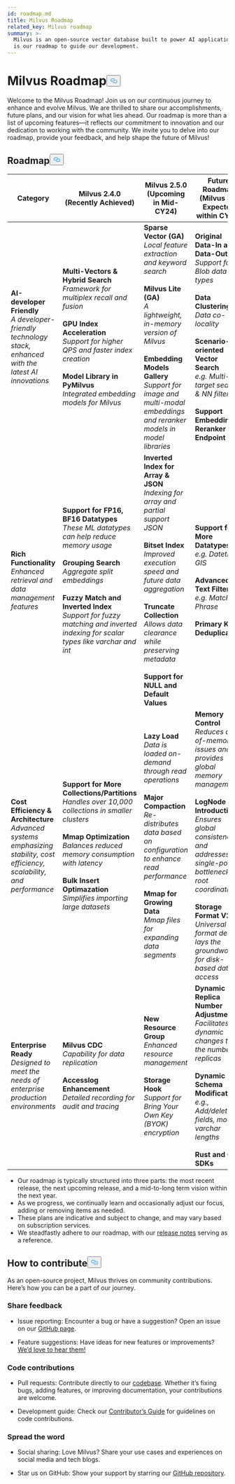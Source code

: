 ```yaml
---
id: roadmap.md
title: Milvus Roadmap
related_key: Milvus roadmap
summary: >-
  Milvus is an open-source vector database built to power AI applications. Here
  is our roadmap to guide our development.
---
```

<h1 id="Milvus-Roadmap" class="common-anchor-header">Milvus Roadmap<button data-href="#Milvus-Roadmap" class="anchor-icon" translate="no">
      <svg translate="no"
        aria-hidden="true"
        focusable="false"
        height="20"
        version="1.1"
        viewBox="0 0 16 16"
        width="16"
      >
        <path
          fill="#0092E4"
          fill-rule="evenodd"
          d="M4 9h1v1H4c-1.5 0-3-1.69-3-3.5S2.55 3 4 3h4c1.45 0 3 1.69 3 3.5 0 1.41-.91 2.72-2 3.25V8.59c.58-.45 1-1.27 1-2.09C10 5.22 8.98 4 8 4H4c-.98 0-2 1.22-2 2.5S3 9 4 9zm9-3h-1v1h1c1 0 2 1.22 2 2.5S13.98 12 13 12H9c-.98 0-2-1.22-2-2.5 0-.83.42-1.64 1-2.09V6.25c-1.09.53-2 1.84-2 3.25C6 11.31 7.55 13 9 13h4c1.45 0 3-1.69 3-3.5S14.5 6 13 6z"
        ></path>
      </svg>
    </button></h1><p>Welcome to the Milvus Roadmap! Join us on our continuous journey to enhance and evolve Milvus. We are thrilled to share our accomplishments, future plans, and our vision for what lies ahead. Our roadmap is more than a list of upcoming features—it reflects our commitment to innovation and our dedication to working with the community. We invite you to delve into our roadmap, provide your feedback, and help shape the future of Milvus!</p>
<h2 id="Roadmap" class="common-anchor-header">Roadmap<button data-href="#Roadmap" class="anchor-icon" translate="no">
      <svg translate="no"
        aria-hidden="true"
        focusable="false"
        height="20"
        version="1.1"
        viewBox="0 0 16 16"
        width="16"
      >
        <path
          fill="#0092E4"
          fill-rule="evenodd"
          d="M4 9h1v1H4c-1.5 0-3-1.69-3-3.5S2.55 3 4 3h4c1.45 0 3 1.69 3 3.5 0 1.41-.91 2.72-2 3.25V8.59c.58-.45 1-1.27 1-2.09C10 5.22 8.98 4 8 4H4c-.98 0-2 1.22-2 2.5S3 9 4 9zm9-3h-1v1h1c1 0 2 1.22 2 2.5S13.98 12 13 12H9c-.98 0-2-1.22-2-2.5 0-.83.42-1.64 1-2.09V6.25c-1.09.53-2 1.84-2 3.25C6 11.31 7.55 13 9 13h4c1.45 0 3-1.69 3-3.5S14.5 6 13 6z"
        ></path>
      </svg>
    </button></h2><table>
    <thead>
        <tr>
            <th>Category</th>
            <th>Milvus 2.4.0 (Recently Achieved)</th>
            <th>Milvus 2.5.0 (Upcoming in Mid-CY24)</th>
            <th>Future Roadmap (Milvus 3.0 Expected within CY24)</th>
        </tr>
    </thead>
    <tbody>
        <tr>
            <td><strong>AI-developer Friendly</strong><br/><i>A developer-friendly technology stack, enhanced with the latest AI innovations</i></td>
            <td><strong>Multi-Vectors & Hybrid Search</strong><br/><i>Framework for multiplex recall and fusion</i><br/><br/><strong>GPU Index Acceleration</strong><br/><i>Support for higher QPS and faster index creation</i><br/><br/><strong>Model Library in PyMilvus</strong><br/><i>Integrated embedding models for Milvus</i></td>
            <td><strong>Sparse Vector (GA)</strong><br/><i>Local feature extraction and keyword search</i><br/><br/><strong>Milvus Lite (GA)</strong><br/><i>A lightweight, in-memory version of Milvus</i><br/><br/><strong>Embedding Models Gallery</strong><br/><i>Support for image and multi-modal embeddings and reranker models in model libraries</i></td>
            <td><strong>Original Data-In and Data-Out</strong><br/><i>Support for Blob data types</i><br/><br/><strong>Data Clustering</strong><br/><i>Data co-locality</i><br/><br/><strong>Scenario-oriented Vector Search</strong><br/><i>e.g. Multi-target search & NN filtering</i><br/><br/><strong>Support Embedding & Reranker Endpoint</strong></td>
        </tr>
        <tr>
            <td><strong>Rich Functionality</strong><br/><i>Enhanced retrieval and data management features</i></td>
            <td><strong>Support for FP16, BF16 Datatypes</strong><br/><i>These ML datatypes can help reduce memory usage</i><br/><br/><strong>Grouping Search</strong><br/><i>Aggregate split embeddings</i><br/><br/><strong>Fuzzy Match and Inverted Index</strong><br/><i>Support for fuzzy matching and inverted indexing for scalar types like varchar and int</i></td>
            <td><strong>Inverted Index for Array & JSON</strong><br/><i>Indexing for array and partial support JSON</i><br/><br/><strong>Bitset Index</strong><br/><i>Improved execution speed and future data aggregation</i><br/><br/><strong>Truncate Collection</strong><br/><i>Allows data clearance while preserving metadata</i><br/><br/><strong>Support for NULL and Default Values</strong></td>
            <td><strong>Support for More Datatypes</strong><br/><i>e.g. Datetime, GIS</i><br/><br/><strong>Advanced Text Filtering</strong><br/><i>e.g. Match Phrase</i><br/><br/><strong>Primary Key Deduplication</strong></td>
        </tr>
        <tr>
            <td><strong>Cost Efficiency & Architecture</strong><br/><i>Advanced systems emphasizing stability, cost efficiency, scalability, and performance</i></td>
            <td><strong>Support for More Collections/Partitions</strong><br/><i>Handles over 10,000 collections in smaller clusters</i><br/><br/><strong>Mmap Optimization</strong><br/><i>Balances reduced memory consumption with latency</i><br/><br/><strong>Bulk Insert Optimazation</strong><br/><i>Simplifies importing large datasets</i></td>
            <td><strong>Lazy Load</strong><br/><i>Data is loaded on-demand through read operations</i><br/><br/><strong>Major Compaction</strong><br/><i>Re-distributes data based on configuration to enhance read performance</i><br/><br/><strong>Mmap for Growing Data</strong><br/><i>Mmap files for expanding data segments</i></td>
            <td><strong>Memory Control</strong><br/><i>Reduces out-of-memory issues and provides global memory management</i><br/><br/><strong>LogNode Introduction</strong><br/><i>Ensures global consistency and addresses the single-point bottleneck in root coordination</i><br/><br/><strong>Storage Format V2</strong><br/><i>Universal format design lays the groundwork for disk-based data access</i></td>
        </tr>
        <tr>
            <td><strong>Enterprise Ready</strong><br/><i>Designed to meet the needs of enterprise production environments</i></td>
            <td><strong>Milvus CDC</strong><br/><i>Capability for data replication</i><br/><br/><strong>Accesslog Enhancement</strong><br/><i>Detailed recording for audit and tracing</i></td>
            <td><strong>New Resource Group</strong><br/><i>Enhanced resource management</i><br/><br/><strong>Storage Hook</strong><br/><i>Support for Bring Your Own Key (BYOK) encryption</i></td>
            <td><strong>Dynamic Replica Number Adjustment</strong><br/><i>Facilitates dynamic changes to the number of replicas</i><br/><br/><strong>Dynamic Schema Modification</strong><br/><i>e.g., Add/delete fields, modify varchar lengths</i><br/><br/><strong>Rust and C# SDKs</strong></td>
        </tr>
    </tbody>
</table>
<ul>
<li>Our roadmap is typically structured into three parts: the most recent release, the next upcoming release, and a mid-to-long term vision within the next year.</li>
<li>As we progress, we continually learn and occasionally adjust our focus, adding or removing items as needed.</li>
<li>These plans are indicative and subject to change, and may vary based on subscription services.</li>
<li>We steadfastly adhere to our roadmap, with our <a href="/docs/release_notes.md">release notes</a> serving as a reference.</li>
</ul>
<h2 id="How-to-contribute" class="common-anchor-header">How to contribute<button data-href="#How-to-contribute" class="anchor-icon" translate="no">
      <svg translate="no"
        aria-hidden="true"
        focusable="false"
        height="20"
        version="1.1"
        viewBox="0 0 16 16"
        width="16"
      >
        <path
          fill="#0092E4"
          fill-rule="evenodd"
          d="M4 9h1v1H4c-1.5 0-3-1.69-3-3.5S2.55 3 4 3h4c1.45 0 3 1.69 3 3.5 0 1.41-.91 2.72-2 3.25V8.59c.58-.45 1-1.27 1-2.09C10 5.22 8.98 4 8 4H4c-.98 0-2 1.22-2 2.5S3 9 4 9zm9-3h-1v1h1c1 0 2 1.22 2 2.5S13.98 12 13 12H9c-.98 0-2-1.22-2-2.5 0-.83.42-1.64 1-2.09V6.25c-1.09.53-2 1.84-2 3.25C6 11.31 7.55 13 9 13h4c1.45 0 3-1.69 3-3.5S14.5 6 13 6z"
        ></path>
      </svg>
    </button></h2><p>As an open-source project, Milvus thrives on community contributions. Here’s how you can be a part of our journey.</p>
<h3 id="Share-feedback" class="common-anchor-header">Share feedback</h3><ul>
<li><p>Issue reporting: Encounter a bug or have a suggestion? Open an issue on our <a href="https://github.com/milvus-io/milvus/issues">GitHub page</a>.</p></li>
<li><p>Feature suggestions: Have ideas for new features or improvements? <a href="https://github.com/milvus-io/milvus/discussions">We’d love to hear them!</a></p></li>
</ul>
<h3 id="Code-contributions" class="common-anchor-header">Code contributions</h3><ul>
<li><p>Pull requests: Contribute directly to our <a href="https://github.com/milvus-io/milvus/pulls">codebase</a>. Whether it’s fixing bugs, adding features, or improving documentation, your contributions are welcome.</p></li>
<li><p>Development guide: Check our <a href="https://github.com/milvus-io/milvus/blob/82915a9630ab0ff40d7891b97c367ede5726ff7c/CONTRIBUTING.md">Contributor’s Guide</a> for guidelines on code contributions.</p></li>
</ul>
<h3 id="Spread-the-word" class="common-anchor-header">Spread the word</h3><ul>
<li><p>Social sharing: Love Milvus? Share your use cases and experiences on social media and tech blogs.</p></li>
<li><p>Star us on GitHub: Show your support by starring our <a href="https://github.com/milvus-io/milvus">GitHub repository</a>.</p></li>
</ul>
